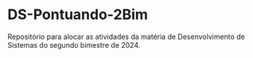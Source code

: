 # DS-Pontuando-2Bim
Repositório para alocar as atividades da matéria de Desenvolvimento de Sistemas do segundo bimestre de 2024.
